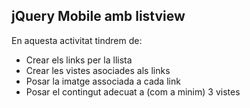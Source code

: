 ## jQuery Mobile amb listview

En aquesta activitat tindrem de:
* Crear els links per la llista
* Crear les vistes asociades als links
* Posar la imatge associada a cada link
* Posar el contingut adecuat a (com a minim) 3 vistes

